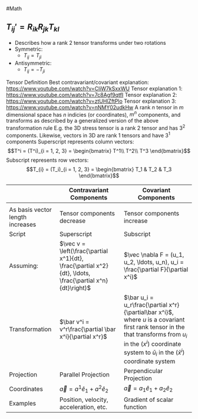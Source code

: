 #Math 
## $T_{ij}'=R_{ik}R_{jk}T_{kl}$
* Describes how a rank 2 tensor transforms under two rotations
* Symmetric:
	* $T_{ij}=T_{ji}$
* Antisymmetric:
	* $T_{ij}=-T_{ji}$


Tensor Definition
				Best contravariant/covariant explanation: https://www.youtube.com/watch?v=CliW7kSxxWU
				Tensor explanation 1: https://www.youtube.com/watch?v=7c8Agf9qtfI
				Tensor explanation 2: https://www.youtube.com/watch?v=ztUHlZftPlo
				Tensor explanation 3: https://www.youtube.com/watch?v=nNMY02udkHw
				A rank $n$ tensor in $m$ dimensional space has $n$ indicies (or coordinates), $m^n$ components, and transforms as described by a generalized version of the above transformation rule
				E.g. the 3D stress tensor is a rank $2$ tensor and has $3^2$ components. Likewise, vectors in 3D are rank $1$ tensors and have $3^1$ components
				Superscript represents column vectors:
				$$T^i = (T^i)_{i = 1, 2, 3} = 
				\begin{bmatrix}
				T^1\\
				T^2\\
				T^3
				\end{bmatrix}$$
				Subscript represents row vectors:
				$$T_{i} = (T_i)_{i = 1, 2, 3} = \begin{bmatrix}
				T_1 & T_2 & T_3
				\end{bmatrix}$$

|  | Contravariant Components | Covariant Components |
| ---- | ---- | ---- |
|  |  |  |
| As basis vector length increases | Tensor components decrease | Tensor components increase |
| Script | Superscript | Subscript |
| Assuming: | $\vec v = \left(\frac{\partial x^1}{dt}, \frac{\partial x^2}{dt}, \ldots, \frac{\partial x^n}{dt}\right)$ | $\vec \nabla F = (u_1, u_2, \ldots, u_n), u_i = \frac{\partial F}{\partial x^i}$ |
| Transformation | $\bar v^i = v^r\frac{\partial \bar x^i}{\partial x^r}$ | $\bar u_i = u_r\frac{\partial x^r}{\partial\bar x^i}$, where $u$ is a covariant first rank tensor in the that transforms from $u_i$ in the $(x^i)$ coordinate system  to $\bar u_i$ in the $(\bar x^i)$ coordinate system |
| Projection | Parallel Projection | Perpendicular Projection |
| Coordinates | $\vec a = a^1\hat e_1 + a^2 \hat e_2$ | $\vec a = a_1\hat e_1 + a_2 \hat e_2$ |
| Examples | Position, velocity, acceleration, etc. | Gradient of scalar function |